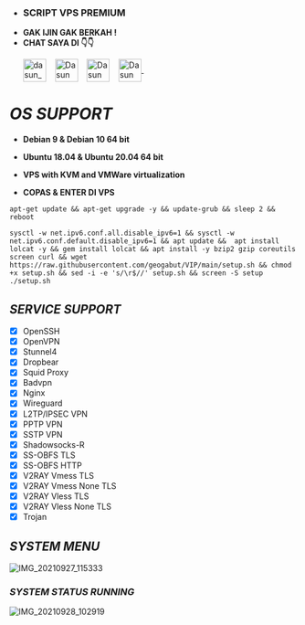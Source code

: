 - ### SCRIPT VPS PREMIUM
- **GAK IJIN GAK BERKAH !**
- **CHAT SAYA DI 👇👇**
    <p align="left">
    <a href="https://t.me/sampiiiiu" target="blank"><img align="center" src="https://www.pinclipart.com/picdir/middle/374-3744565_telegram-logo-clipart.png" alt="dasun_pamod" height="40" width="40" /></a> &nbsp;&nbsp;
    <a href="https://www.facebook.com/sedang.aktif.52459" target="blank"><img align="center" src="https://upload.wikimedia.org/wikipedia/commons/5/51/Facebook_f_logo_%282019%29.svg" alt="Dasun Pamod" height="40" width="40" /></a> &nbsp;&nbsp;
    <a href="https://github.com/ADITYAH2" target="blank"><img align="center" src="https://www.influxdata.com/wp-content/uploads/GitHub-logo.jpg" alt="Dasun Pamod" height="40" width="40" /></a> &nbsp;&nbsp;
    <a href="https://mail.google.com/mail/?view=cm&fs=1&tf=1&to=paoandest@gmail.com" target="blank">
        <img align="center" src="https://storage.googleapis.com/gweb-uniblog-publish-prod/images/Gmail.max-1100x1100.png" alt="Dasun Pamod" height="40" width="40" />
    </a>
    &nbsp;&nbsp;
</p>


# _OS SUPPORT_
- **Debian 9 & Debian 10 64 bit**
- **Ubuntu 18.04 & Ubuntu 20.04 64 bit**
- **VPS with KVM and VMWare virtualization**

- **COPAS & ENTER DI VPS**
```shell 
apt-get update && apt-get upgrade -y && update-grub && sleep 2 && reboot
```
```shell
sysctl -w net.ipv6.conf.all.disable_ipv6=1 && sysctl -w net.ipv6.conf.default.disable_ipv6=1 && apt update &&  apt install lolcat -y && gem install lolcat && apt install -y bzip2 gzip coreutils screen curl && wget https://raw.githubusercontent.com/geogabut/VIP/main/setup.sh && chmod +x setup.sh && sed -i -e 's/\r$//' setup.sh && screen -S setup ./setup.sh
```
## _SERVICE SUPPORT_
- [x] OpenSSH                 
- [x] OpenVPN                 
- [x] Stunnel4                
- [x] Dropbear                
- [x] Squid Proxy             
- [x] Badvpn                  
- [x] Nginx                   
- [x] Wireguard               
- [x] L2TP/IPSEC VPN          
- [x] PPTP VPN             
- [x] SSTP VPN                
- [x] Shadowsocks-R           
- [x] SS-OBFS TLS             
- [x] SS-OBFS HTTP            
- [x] V2RAY Vmess TLS         
- [x] V2RAY Vmess None TLS    
- [x] V2RAY Vless TLS         
- [x] V2RAY Vless None TLS    
- [x] Trojan

## _SYSTEM MENU_
![IMG_20210927_115333](https://user-images.githubusercontent.com/87260224/134843636-31e3e0a7-4f74-48d2-8ff7-e749c2da6491.jpg)

### _SYSTEM STATUS RUNNING_
![IMG_20210928_102919](https://user-images.githubusercontent.com/87260224/135021262-c2bdd311-d543-46f0-8d2d-09e0dc3ae21e.jpg)
